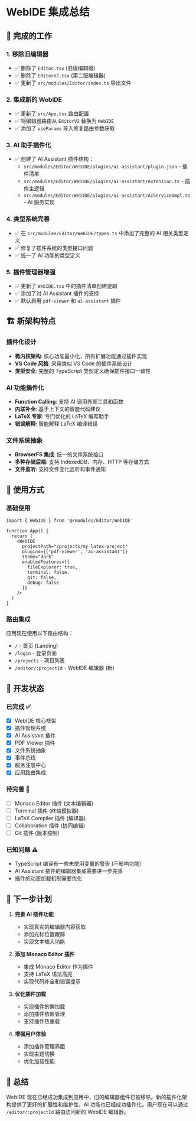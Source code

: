 # WebIDE 集成总结

## 🎯 完成的工作

### 1. 移除旧编辑器
- ✅ 删除了 `Editor.tsx` (旧版编辑器)
- ✅ 删除了 `EditorV2.tsx` (第二版编辑器)
- ✅ 更新了 `src/modules/Editor/index.ts` 导出文件

### 2. 集成新的 WebIDE
- ✅ 更新了 `src/App.tsx` 路由配置
- ✅ 将编辑器路由从 `EditorV2` 替换为 `WebIDE`
- ✅ 添加了 `useParams` 导入修复路由参数获取

### 3. AI 助手插件化
- ✅ 创建了 AI Assistant 插件结构：
  - `src/modules/Editor/WebIDE/plugins/ai-assistant/plugin.json` - 插件清单
  - `src/modules/Editor/WebIDE/plugins/ai-assistant/extension.ts` - 插件主逻辑
  - `src/modules/Editor/WebIDE/plugins/ai-assistant/AIServiceImpl.ts` - AI 服务实现

### 4. 类型系统完善
- ✅ 在 `src/modules/Editor/WebIDE/types.ts` 中添加了完整的 AI 相关类型定义
- ✅ 修复了插件系统的类型接口问题
- ✅ 统一了 AI 功能的类型定义

### 5. 插件管理器增强
- ✅ 更新了 `WebIDE.tsx` 中的插件清单创建逻辑
- ✅ 添加了对 AI Assistant 插件的支持
- ✅ 默认启用 `pdf-viewer` 和 `ai-assistant` 插件

## 🏗️ 新架构特点

### 插件化设计
- **微内核架构**: 核心功能最小化，所有扩展功能通过插件实现
- **VS Code 风格**: 采用类似 VS Code 的插件系统设计
- **类型安全**: 完整的 TypeScript 类型定义确保插件接口一致性

### AI 功能插件化
- **Function Calling**: 支持 AI 调用外部工具和函数
- **内联补全**: 基于上下文的智能代码建议
- **LaTeX 专家**: 专门优化的 LaTeX 编写助手
- **错误解释**: 智能解释 LaTeX 编译错误

### 文件系统抽象
- **BrowserFS 集成**: 统一的文件系统接口
- **多种存储后端**: 支持 IndexedDB、内存、HTTP 等存储方式
- **文件监听**: 支持文件变化监听和事件通知

## 🚀 使用方式

### 基础使用
```tsx
import { WebIDE } from '@/modules/Editor/WebIDE'

function App() {
  return (
    <WebIDE
      projectPath="/projects/my-latex-project"
      plugins={['pdf-viewer', 'ai-assistant']}
      theme="dark"
      enabledFeatures={{
        fileExplorer: true,
        terminal: false,
        git: false,
        debug: false
      }}
    />
  )
}
```

### 路由集成
应用现在使用以下路由结构：
- `/` - 首页 (Landing)
- `/login` - 登录页面
- `/projects` - 项目列表
- `/editor/:projectId` - WebIDE 编辑器 (新)

## 🔧 开发状态

### 已完成 ✅
- [x] WebIDE 核心框架
- [x] 插件管理系统
- [x] AI Assistant 插件
- [x] PDF Viewer 插件
- [x] 文件系统抽象
- [x] 事件总线
- [x] 服务注册中心
- [x] 应用路由集成

### 待完善 🚧
- [ ] Monaco Editor 插件 (文本编辑器)
- [ ] Terminal 插件 (终端模拟器)
- [ ] LaTeX Compiler 插件 (编译器)
- [ ] Collaboration 插件 (协同编辑)
- [ ] Git 插件 (版本控制)

### 已知问题 ⚠️
- TypeScript 编译有一些未使用变量的警告 (不影响功能)
- AI Assistant 插件的编辑器集成需要进一步完善
- 插件的动态加载机制需要优化

## 📝 下一步计划

1. **完善 AI 插件功能**
   - 实现真实的编辑器内容获取
   - 添加光标位置跟踪
   - 实现文本插入功能

2. **添加 Monaco Editor 插件**
   - 集成 Monaco Editor 作为插件
   - 支持 LaTeX 语法高亮
   - 实现代码补全和错误提示

3. **优化插件加载**
   - 实现插件的懒加载
   - 添加插件依赖管理
   - 支持插件热重载

4. **增强用户体验**
   - 添加插件管理界面
   - 实现主题切换
   - 优化加载性能

## 🎉 总结

WebIDE 现在已经成功集成到应用中，旧的编辑器组件已被移除。新的插件化架构提供了更好的扩展性和维护性，AI 功能也已经成功插件化。用户现在可以通过 `/editor/:projectId` 路由访问新的 WebIDE 编辑器。 